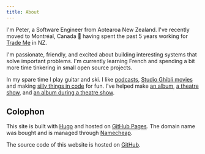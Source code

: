```yaml
---
title: About
---
```


I'm Peter, a Software Engineer from Aotearoa New Zealand. I've recently moved to Montréal, Canada 🍁 having spent the past 5 years working for [Trade Me](https://trademe.co.nz) in NZ.

I'm passionate, friendly, and excited about building interesting systems that solve important problems. I'm currently learning French and spending a bit more time tinkering in small open source projects.

In my spare time I play guitar and ski. I like [podcasts](https://lists.pocketcasts.com/2d425db2-b2c1-4999-be5a-63840ff200d5), [Studio Ghibli movies](https://en.wikipedia.org/wiki/List_of_Studio_Ghibli_works#Feature_films) and making [silly things in code](http://pjpscriv.com/animal-spin/) for fun. I've helped make [an album](https://ingridandtheministers.bandcamp.com/album/kill-the-sights), [a theatre show](https://tldrify.com/vev), and [an album during a theatre show](https://www.aucklandfringe.co.nz/programme-2019/how-to-write-an-album).

## Colophon

This site is built with [Hugo](https://gohugo.io) and hosted on [GitHub Pages](https://pages.github.com). The domain name was bought and is managed through [Namecheap](https://www.namecheap.com).

The source code of this website is hosted on [GitHub](https://github.com/pjpscriv/pjpscriv.github.io).
